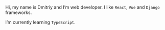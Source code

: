 Hi, my name is Dmitriy and I’m web developer. I like `React`, `Vue` and `Django` frameworks.

I’m currently learning `TypeScript`.

